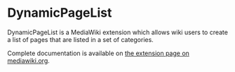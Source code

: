 DynamicPageList
=================================

DynamicPageList is a MediaWiki extension which allows wiki users to create a list of pages that are listed in a set of categories.

Complete documentation is available on [the extension page on mediawiki.org](https://www.mediawiki.org/wiki/Extension:DynamicPageList_%28Wikimedia%29).
